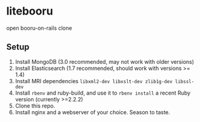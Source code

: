 # litebooru
open booru-on-rails clone

## Setup
1. Install MongoDB (3.0 recommended, may not work with older versions)
2. Install Elasticsearch (1.7 recommended, should work with versions >= 1.4)
3. Install MRI dependencies `libxml2-dev libxslt-dev zlib1g-dev libssl-dev`
4. Install `rbenv` and ruby-build, and use it to `rbenv install` a recent Ruby version (currently >=2.2.2)
5. Clone this repo.
6. Install nginx and a webserver of your choice. Season to taste.
